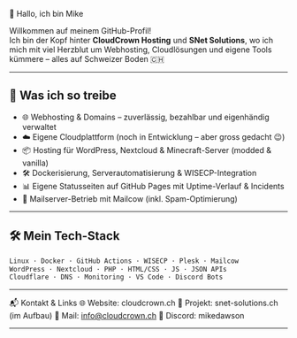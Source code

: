 👋 Hallo, ich bin Mike

Willkommen auf meinem GitHub-Profil!  
Ich bin der Kopf hinter **CloudCrown Hosting** und **SNet Solutions**, wo ich mich mit viel Herzblut um Webhosting, Cloudlösungen und eigene Tools kümmere – alles auf Schweizer Boden 🇨🇭

---

## 🚀 Was ich so treibe

- 🌐 Webhosting & Domains – zuverlässig, bezahlbar und eigenhändig verwaltet
- ☁️ Eigene Cloudplattform (noch in Entwicklung – aber gross gedacht 😉)
- 📦 Hosting für WordPress, Nextcloud & Minecraft-Server (modded & vanilla)
- 🛠 Dockerisierung, Serverautomatisierung & WISECP-Integration
- 📊 Eigene Statusseiten auf GitHub Pages mit Uptime-Verlauf & Incidents
- 🔧 Mailserver-Betrieb mit Mailcow (inkl. Spam-Optimierung)

---

## 🛠 Mein Tech-Stack

```txt
Linux · Docker · GitHub Actions · WISECP · Plesk · Mailcow
WordPress · Nextcloud · PHP · HTML/CSS · JS · JSON APIs
Cloudflare · DNS · Monitoring · VS Code · Discord Bots
```

---

📬 Kontakt & Links
🌐 Website: cloudcrown.ch
🧪 Projekt: snet-solutions.ch (im Aufbau)
📧 Mail: info@cloudcrown.ch
💬 Discord: mikedawson

---
